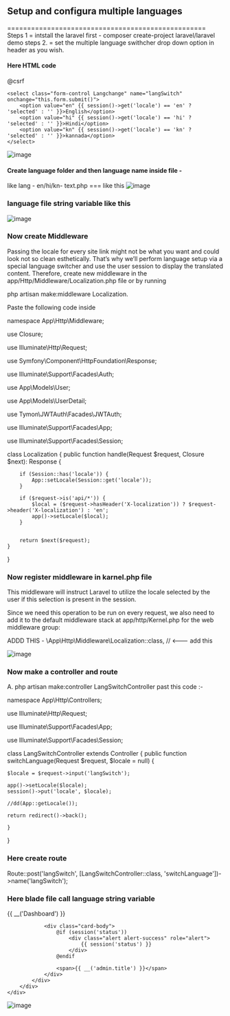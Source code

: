 
## Setup and configura multiple languages
==================================================
Steps 1 =  intstall the laravel first - composer create-project laravel/laravel demo
steps 2. = set the multiple language swithcher drop down option in header as you wish.

#### Here HTML code 

<div class="col-md-1">
  <form id="language-form" action="{{ route('langSwitch') }}" method="POST">
    @csrf
    
    <select class="form-control Langchange" name="langSwitch" onchange="this.form.submit()">
        <option value="en" {{ session()->get('locale') == 'en' ? 'selected' : '' }}>English</option>
        <option value="hi" {{ session()->get('locale') == 'hi' ? 'selected' : '' }}>Hindi</option> 
        <option value="kn" {{ session()->get('locale') == 'kn' ? 'selected' : '' }}>kannada</option>
    </select>
    
  </form>
</div>


![image](https://github.com/mdmuzaffer/roles-with-permissions-and-multi-languages/assets/58267203/00b58054-92dd-4632-bc20-f6414ff06386)


#### Create language folder and then language name inside file -
like lang - en/hi/kn- text.php === like this 
![image](https://github.com/mdmuzaffer/roles-with-permissions-and-multi-languages/assets/58267203/de553992-5eb4-4ea4-98d0-cd776f06093c)

### language file string variable like this 

![image](https://github.com/mdmuzaffer/roles-with-permissions-and-multi-languages/assets/58267203/639c4d19-d568-4249-9b43-18dcbe7837c5)


### Now create Middleware 

Passing the locale for every site link might not be what you want and could look not so clean esthetically. That’s why we’ll perform language setup via a special language switcher and use the user session to display the translated content. Therefore, create new middleware in the app/Http/Middleware/Localization.php file or by running 

php artisan make:middleware Localization.

Paste the following code inside



namespace App\Http\Middleware;

use Closure;

use Illuminate\Http\Request;

use Symfony\Component\HttpFoundation\Response;

use Illuminate\Support\Facades\Auth;

use App\Models\User;

use App\Models\UserDetail;

use Tymon\JWTAuth\Facades\JWTAuth;

use Illuminate\Support\Facades\App;

use Illuminate\Support\Facades\Session;


class Localization
{
    public function handle(Request $request, Closure $next): Response
    {

        if (Session::has('locale')) {
            App::setLocale(Session::get('locale'));
        }

        if ($request->is('api/*')) {
            $local = ($request->hasHeader('X-localization')) ? $request->header('X-localization') : 'en';
            app()->setLocale($local);
        }
        

        return $next($request);
    }
}


### Now register middleware in karnel.php file 

This middleware will instruct Laravel to utilize the locale selected by the user if this selection is present in the session.

Since we need this operation to be run on every request, we also need to add it to the default middleware stack at app/http/Kernel.php for the web middleware group:

ADDD THIS - \App\Http\Middleware\Localization::class, // <--- add this

![image](https://github.com/mdmuzaffer/roles-with-permissions-and-multi-languages/assets/58267203/8edaeb5a-674f-4ec4-b7b9-e8e7aa726852)


### Now make a controller and route 

A. php artisan make:controller LangSwitchController
past this code :-


namespace App\Http\Controllers;

use Illuminate\Http\Request;

use Illuminate\Support\Facades\App;

use Illuminate\Support\Facades\Session;

class LangSwitchController extends Controller
{
    public function switchLanguage(Request $request, $locale = null)
    {

    $locale = $request->input('langSwitch');

    app()->setLocale($locale);
    session()->put('locale', $locale);

    //dd(App::getLocale());

    return redirect()->back();

    }
}

### Here create route 

Route::post('langSwitch', [LangSwitchController::class, 'switchLanguage'])->name('langSwitch');


### Here blade file call language string variable


<div class="container">
    <div class="row justify-content-center">
        <div class="col-md-8">
            <div class="card">
                <div class="card-header">{{ __('Dashboard') }}</div>

                <div class="card-body">
                    @if (session('status'))
                        <div class="alert alert-success" role="alert">
                            {{ session('status') }}
                        </div>
                    @endif

                    <span>{{ __('admin.title') }}</span>
                </div>
            </div>
        </div>
    </div>
</div>

![image](https://github.com/mdmuzaffer/roles-with-permissions-and-multi-languages/assets/58267203/5bb50d7e-d41f-4495-a3f3-066e3dc8a472)


